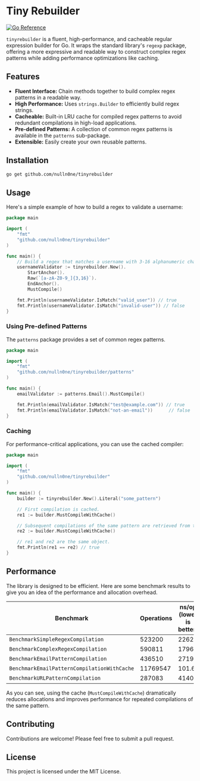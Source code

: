 # Tiny Rebuilder

[![Go Reference](https://pkg.go.dev/badge/github.com/nulln0ne/tinyrebuilder.svg)](https://pkg.go.dev/github.com/nulln0ne/tinyrebuilder)

`tinyrebuilder` is a fluent, high-performance, and cacheable regular expression builder for Go. It wraps the standard library's `regexp` package, offering a more expressive and readable way to construct complex regex patterns while adding performance optimizations like caching.

## Features

- **Fluent Interface:** Chain methods together to build complex regex patterns in a readable way.
- **High Performance:** Uses `strings.Builder` to efficiently build regex strings.
- **Cacheable:** Built-in LRU cache for compiled regex patterns to avoid redundant compilations in high-load applications.
- **Pre-defined Patterns:** A collection of common regex patterns is available in the `patterns` sub-package.
- **Extensible:** Easily create your own reusable patterns.

## Installation

```bash
go get github.com/nulln0ne/tinyrebuilder
```

## Usage

Here's a simple example of how to build a regex to validate a username:

```go
package main

import (
	"fmt"
	"github.com/nulln0ne/tinyrebuilder"
)

func main() {
	// Build a regex that matches a username with 3-16 alphanumeric characters or underscores.
	usernameValidator := tinyrebuilder.New().
		StartAnchor().
		Raw(`[a-zA-Z0-9_]{3,16}`).
		EndAnchor().
		MustCompile()

	fmt.Println(usernameValidator.IsMatch("valid_user")) // true
	fmt.Println(usernameValidator.IsMatch("invalid-user")) // false
}
```

### Using Pre-defined Patterns

The `patterns` package provides a set of common regex patterns.

```go
package main

import (
	"fmt"
	"github.com/nulln0ne/tinyrebuilder/patterns"
)

func main() {
	emailValidator := patterns.Email().MustCompile()

	fmt.Println(emailValidator.IsMatch("test@example.com")) // true
	fmt.Println(emailValidator.IsMatch("not-an-email"))      // false
}
```

### Caching

For performance-critical applications, you can use the cached compiler:

```go
package main

import (
	"fmt"
	"github.com/nulln0ne/tinyrebuilder"
)

func main() {
	builder := tinyrebuilder.New().Literal("some_pattern")

	// First compilation is cached.
	re1 := builder.MustCompileWithCache()

	// Subsequent compilations of the same pattern are retrieved from the cache.
	re2 := builder.MustCompileWithCache()

	// re1 and re2 are the same object.
	fmt.Println(re1 == re2) // true
}
```

## Performance

The library is designed to be efficient. Here are some benchmark results to give you an idea of the performance and allocation overhead.

| Benchmark                                 | Operations | ns/op (lower is better) | B/op (lower is better) | allocs/op (lower is better) |
| ----------------------------------------- | ---------- | ----------------------- | ---------------------- | --------------------------- |
| `BenchmarkSimpleRegexCompilation`         | 523200     | 2262                    | 4713                   | 66                          |
| `BenchmarkComplexRegexCompilation`        | 590811     | 1796                    | 4041                   | 47                          |
| `BenchmarkEmailPatternCompilation`        | 436510     | 2719                    | 5697                   | 69                          |
| `BenchmarkEmailPatternCompilationWithCache` | 11769547   | 101.6                   | 104                    | 4                           |
| `BenchmarkURLPatternCompilation`          | 287083     | 4140                    | 9715                   | 105                         |

As you can see, using the cache (`MustCompileWithCache`) dramatically reduces allocations and improves performance for repeated compilations of the same pattern.

## Contributing

Contributions are welcome! Please feel free to submit a pull request.

## License

This project is licensed under the MIT License.